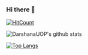 ### Hi there 👋

<!--
**DarshanaUOP/DarshanaUOP** is a ✨ _special_ ✨ repository because its `README.md` (this file) appears on your GitHub profile.

Here are some ideas to get you started:

- 🔭 I’m currently working on ...
- 🌱 I’m currently learning ...
- 👯 I’m looking to collaborate on ...
- 🤔 I’m looking for help with ...
- 💬 Ask me about ...
- 📫 How to reach me: ...
- 😄 Pronouns: ...
- ⚡ Fun fact: ...
-->
[![HitCount](http://hits.dwyl.com/DarshanaUOP/DarshanaUOP.svg)](http://hits.dwyl.com/DarshanaUOP/DarshanaUOP)


![DarshanaUOP's github stats](https://github-readme-stats.vercel.app/api?username=DarshanaUOP&show_icons=true)


[![Top Langs](https://github-readme-stats.vercel.app/api/top-langs/?username=DarshanaUOP&langs_count=8)](https://github.com/anuraghazra/github-readme-stats)
